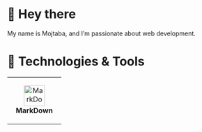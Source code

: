 # 👋 Hey there

<div align="justify">
My name is Mojtaba, and I’m passionate about web development.
</div>

# 🔧 Technologies & Tools

<table>
    <td align="center" height="108" width="108">
      <img
        src="https://www.markdownguide.org/assets/images/markdown-mark-white.svg"
        width="48"
        height="48"
        alt="MarkDown-language"
      />
      <br /><strong>MarkDown</strong>
    </td>
  </tr>
</table>
